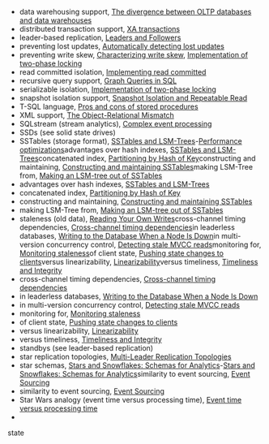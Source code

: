 * data warehousing support, [The divergence between OLTP databases and data warehouses](ch03.html#idm140605777876240)
* distributed transaction support, [XA transactions](ch09.html#idm140605759109664)
* leader-based replication, [Leaders and Followers](ch05.html#idm140605776411584)
* preventing lost updates, [Automatically detecting lost updates](ch07.html#idm140605762028928)
* preventing write skew, [Characterizing write skew](ch07.html#idm140605761887232), [Implementation of two-phase locking](ch07.html#idm140605761491504)
* read committed isolation, [Implementing read committed](ch07.html#idm140605774521040)
* recursive query support, [Graph Queries in SQL](ch02.html#idm140605781405232)
* serializable isolation, [Implementation of two-phase locking](ch07.html#idm140605761490400)
* snapshot isolation support, [Snapshot Isolation and Repeatable Read](ch07.html#idm140605774466128)
* T-SQL language, [Pros and cons of stored procedures](ch07.html#idm140605761559232)
* XML support, [The Object-Relational Mismatch](ch02.html#idm140605782647600)
* SQLstream (stream analytics), [Complex event processing](ch11.html#idm140605756615056)
* SSDs (see solid state drives)
* SSTables (storage format), [SSTables and LSM-Trees](ch03.html#ix_sstables)-[Performance optimizations](ch03.html#idm140605778272816)advantages over hash indexes, [SSTables and LSM-Trees](ch03.html#idm140605778369376)concatenated index, [Partitioning by Hash of Key](ch06.html#idm140605775268912)constructing and maintaining, [Constructing and maintaining SSTables](ch03.html#idm140605778346384)making LSM-Tree from, [Making an LSM-tree out of SSTables](ch03.html#idm140605778331200)
* advantages over hash indexes, [SSTables and LSM-Trees](ch03.html#idm140605778369376)
* concatenated index, [Partitioning by Hash of Key](ch06.html#idm140605775268912)
* constructing and maintaining, [Constructing and maintaining SSTables](ch03.html#idm140605778346384)
* making LSM-Tree from, [Making an LSM-tree out of SSTables](ch03.html#idm140605778331200)
* staleness (old data), [Reading Your Own Writes](ch05.html#idm140605776140736)cross-channel timing dependencies, [Cross-channel timing dependencies](ch09.html#idm140605759919808)in leaderless databases, [Writing to the Database When a Node Is Down](ch05.html#idm140605775793040)in multi-version concurrency control, [Detecting stale MVCC reads](ch07.html#idm140605761316416)monitoring for, [Monitoring staleness](ch05.html#idm140605775675168)of client state, [Pushing state changes to clients](ch12.html#idm140605755528000)versus linearizability, [Linearizability](ch09.html#idm140605760088416)versus timeliness, [Timeliness and Integrity](ch12.html#idm140605755099088)
* cross-channel timing dependencies, [Cross-channel timing dependencies](ch09.html#idm140605759919808)
* in leaderless databases, [Writing to the Database When a Node Is Down](ch05.html#idm140605775793040)
* in multi-version concurrency control, [Detecting stale MVCC reads](ch07.html#idm140605761316416)
* monitoring for, [Monitoring staleness](ch05.html#idm140605775675168)
* of client state, [Pushing state changes to clients](ch12.html#idm140605755528000)
* versus linearizability, [Linearizability](ch09.html#idm140605760088416)
* versus timeliness, [Timeliness and Integrity](ch12.html#idm140605755099088)
* standbys (see leader-based replication)
* star replication topologies, [Multi-Leader Replication Topologies](ch05.html#idm140605775856288)
* star schemas, [Stars and Snowflakes: Schemas for Analytics](ch03.html#ix_starschema)-[Stars and Snowflakes: Schemas for Analytics](ch03.html#idm140605777806192)similarity to event sourcing, [Event Sourcing](ch11.html#idm140605756855392)
* similarity to event sourcing, [Event Sourcing](ch11.html#idm140605756855392)
* Star Wars analogy (event time versus processing time), [Event time versus processing time](ch11.html#idm140605756502960)
* 
state